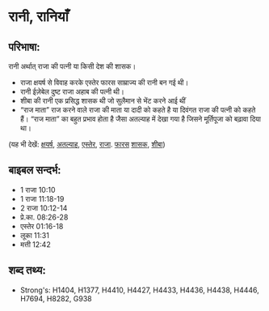 # रानी, रानियाँ #

## परिभाषा: ##

रानी अर्थात् राजा की पत्नी या किसी देश की शासक।

* राजा क्षयर्ष से विवाह करके एस्तेर फारस साम्राज्य की रानी बन गई थी।
* रानी ईज़ेबेल दुष्ट राजा अहाब की पत्नी थी।
* शीबा की रानी एक प्रसिद्ध शासक थी जो सुलैमान से भेंट करने आई थीं
* “राज माता” राज करने वाले राजा की माता या दादी को कहते है या दिवंगत राजा की पत्नी को कहते हैं। “राज माता” का बहुत प्रभाव होता है जैसा अतल्याह में देखा गया है जिसने मूर्तिपूजा को बढ़ावा दिया था।

(यह भी देखें: [क्षयर्ष](../ahasuerus.md), [अतल्याह](../athaliah.md), [एस्तेर](../esther.md), [राजा](../king.md). [फारस](../persia.md) [शासक](../ruler.md), [शीबा](../sheba.md))

## बाइबल सन्दर्भ: ##

* 1 राजा 10:10
* 1 राजा 11:18-19
* 2 राजा 10:12-14
* प्रे.का. 08:26-28
* एस्तेर 01:16-18
* लूका 11:31
* मत्ती 12:42

## शब्द तथ्य: ##

* Strong's: H1404, H1377, H4410, H4427, H4433, H4436, H4438, H4446, H7694, H8282, G938
